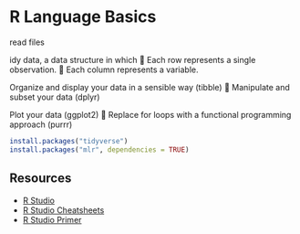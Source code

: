 # R Language Basics

read files

idy data, a data structure in which
 Each row represents a single observation.  Each column represents a variable.

 Organize and display your data in a sensible way (tibble)  Manipulate and subset your data (dplyr)

 Plot your data (ggplot2)
 Replace for loops with a functional programming approach (purrr)

```r
install.packages("tidyverse")
install.packages("mlr", dependencies = TRUE)
```


## Resources

- [R Studio](https://www.rstudio.com/)
- [R Studio Cheatsheets](https://www.rstudio.com/resources/cheatsheets/)
- [R Studio Primer](https://rstudio.cloud/learn/primers/3)